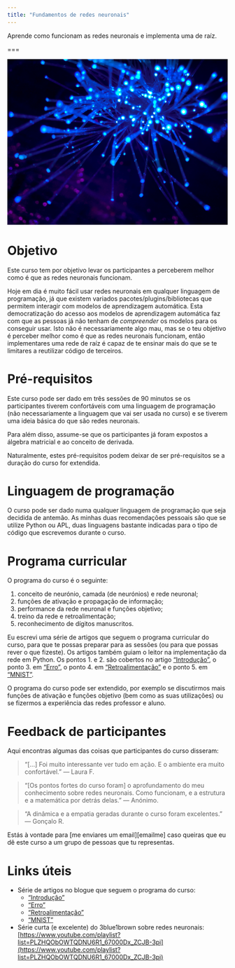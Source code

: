 ```yaml
---
title: "Fundamentos de redes neuronais"
---
```


Aprende como funcionam as redes neuronais e implementa uma de raíz.

===

![](thumbnail.png "Photo by JJ Ying on Unsplash.")


# Objetivo

Este curso tem por objetivo levar os participantes a perceberem
melhor como é que as redes neuronais funcionam.

Hoje em dia é muito fácil usar redes neuronais em qualquer
linguagem de programação,
já que existem variados pacotes/plugins/bibliotecas que permitem
interagir com modelos de aprendizagem automática.
Esta democratização do acesso aos modelos
de aprendizagem automática faz com que as pessoas já não tenham
de *compreender* os modelos para os conseguir usar.
Isto não é necessariamente algo mau, mas se o teu objetivo é
perceber melhor como é que as redes neuronais funcionam, então
implementares uma rede de raíz é capaz de te ensinar mais do que
se te limitares a reutilizar código de terceiros.


# Pré-requisitos

Este curso pode ser dado em três sessões de 90 minutos se os
participantes tiverem confortáveis com uma linguagem de programação
(não necessariamente a linguagem que vai ser usada no curso)
e se tiverem uma ideia básica do que são redes neuronais.

Para além disso, assume-se que os participantes já foram expostos
a álgebra matricial e ao conceito de derivada.

Naturalmente, estes pré-requisitos podem deixar de ser pré-requisitos
se a duração do curso for extendida.


# Linguagem de programação

O curso pode ser dado numa qualquer linguagem de programação
que seja decidida de antemão.
As minhas duas recomendações pessoais são que se utilize Python
ou APL, duas linguagens bastante indicadas para o tipo de código
que escrevemos durante o curso.


# Programa curricular

O programa do curso é o seguinte:

 1. conceito de neurónio, camada (de neurónios) e rede neuronal;
 2. funções de ativação e propagação de informação;
 3. performance da rede neuronal e funções objetivo;
 4. treino da rede e retroalimentação;
 5. reconhecimento de dígitos manuscritos.

Eu escrevi uma série de artigos que seguem o programa curricular
do curso, para que te possas preparar para as sessões
(ou para que possas rever o que fizeste).
Os artigos também guiam o leitor na implementação da rede em Python.
Os pontos 1. e 2. são cobertos no artigo [“Introdução”][nnfwp-intro], o ponto 3.
em [“Erro”][nnfwp-network-loss], o ponto 4.
em [“Retroalimentação”][nnfwp-backprop] e o ponto 5.
em [“MNIST”][nnfwp-mnist].

O programa do curso pode ser extendido, por exemplo
se discutirmos mais funções de ativação e funções objetivo
(bem como as suas utilizações) ou se fizermos a experiência
das redes professor e aluno.


# Feedback de participantes

Aqui encontras algumas das coisas que participantes do curso
disseram:

 > “[...] Foi muito interessante ver tudo em ação.
 > E o ambiente era muito confortável.” ― Laura F.

<!---->

 > “[Os pontos fortes do curso foram] o aprofundamento do
 > meu conhecimento sobre redes neuronais.
 > Como funcionam, e a estrutura e a matemática por detrás delas.” ― Anónimo.

<!---->

 > “A dinâmica e a empatia geradas durante o curso foram excelentes.” ― Gonçalo R.


Estás à vontade para [me enviares um email][emailme]
caso queiras que eu dê este curso a um grupo de pessoas
que tu representas.


# Links úteis

 - Série de artigos no blogue que seguem o programa do curso:
   - [“Introdução”][nnfwp-intro]
   - [“Erro”][nnfwp-network-loss]
   - [“Retroalimentação”][nnfwp-backprop]
   - [“MNIST”][nnfwp-mnist]
 - Série curta (e excelente) do 3blue1brown sobre redes neuronais:
[https://www.youtube.com/playlist?list=PLZHQObOWTQDNU6R1_67000Dx_ZCJB-3pi](https://www.youtube.com/playlist?list=PLZHQObOWTQDNU6R1_67000Dx_ZCJB-3pi)


[nnfwp-intro]: /blog/neural-networks-fundamentals-with-python-intro
[nnfwp-network-loss]: /blog/neural-networks-fundamentals-with-python-network-loss
[nnfwp-backprop]: /blog/neural-networks-fundamentals-with-python-backpropagation
[nnfwp-mnist]: /blog/neural-networks-fundamentals-with-python-mnist
[3b1b-series]: https://www.youtube.com/playlist?list=PLZHQObOWTQDNU6R1_67000Dx_ZCJB-3pi
[mailme]: mailto:rodrigo@mathspp.com
